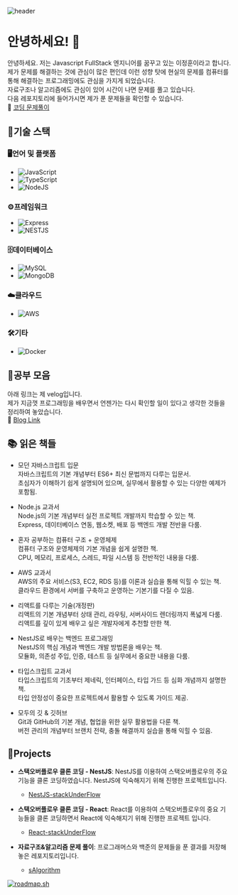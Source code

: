 ![header](https://capsule-render.vercel.app/api?type=venom&color=timeAuto&height=300&section=header&text=이정훈&fontSize=90)


# 안녕하세요! 👋
안녕하세요. 저는 Javascript FullStack 엔지니어를 꿈꾸고 있는 이정훈이라고 합니다.<br>
제가 문제를 해결하는 것에 관심이 많은 편인데 이런 성향 탓에 현실의 문제를 컴퓨터를 통해 해결하는 프로그래밍에도 관심을 가지게 되었습니다.<br>
자료구조나 알고리즘에도 관심이 있어 시간이 나면 문제를 풀고 있습니다.<br>
다음 레포지토리에 들어가시면 제가 푼 문제들을 확인할 수 있습니다.<br>
🔗 [코딩 문제풀이](https://github.com/wlals7565/sAlgorithm)


## 💪기술 스택
### 🖥️언어 및 플랫폼
- ![JavaScript](https://img.shields.io/badge/javascript-%23323330.svg?style=for-the-badge&logo=javascript&logoColor=%23F7DF1E)
- ![TypeScript](https://shields.io/badge/TypeScript-3178C6?logo=TypeScript&logoColor=FFF)
- ![NodeJS](https://img.shields.io/badge/node.js-6DA55F?style=for-the-badge&logo=node.js&logoColor=white)

### ⚙️프레임워크
- ![Express](https://img.shields.io/badge/Express-000000?style=for-the-badge&logo=Express&logoColor=white)
- ![NESTJS](https://img.shields.io/badge/nestjs-E0234E?style=for-the-badge&logo=nestjs&logoColor=white)

### 🗄️데이터베이스
- ![MySQL](https://img.shields.io/badge/mysql-%2300f.svg?style=for-the-badge&logo=mysql&logoColor=white)
- ![MongoDB](https://img.shields.io/badge/MongoDB-%234ea94b.svg?style=for-the-badge&logo=mongodb&logoColor=white)

### ☁️클라우드
- ![AWS](https://img.shields.io/badge/AWS-%23FF9900.svg?style=for-the-badge&logo=amazon-aws&logoColor=white)

### 🛠기타
- ![Docker](https://img.shields.io/badge/docker-2496ED?style=for-the-badge&logo=docker&logoColor=white)

## 📰공부 모음
아래 링크는 제 velog입니다.<br>
제가 지금껏 프로그래밍을 배우면서 언젠가는 다시 확인할 일이 있다고 생각한 것들을 정리하여 놓았습니다.<br>
🔗 [Blog Link](https://velog.io/@wjdgns7565/posts)

## 📚 읽은 책들
- 모던 자바스크립트 입문  
자바스크립트의 기본 개념부터 ES6+ 최신 문법까지 다루는 입문서.  
초심자가 이해하기 쉽게 설명되어 있으며, 실무에서 활용할 수 있는 다양한 예제가 포함됨.  

- Node.js 교과서  
Node.js의 기본 개념부터 실전 프로젝트 개발까지 학습할 수 있는 책.  
Express, 데이터베이스 연동, 웹소켓, 배포 등 백엔드 개발 전반을 다룸.  

- 혼자 공부하는 컴퓨터 구조 + 운영체제  
컴퓨터 구조와 운영체제의 기본 개념을 쉽게 설명한 책.  
CPU, 메모리, 프로세스, 스레드, 파일 시스템 등 전반적인 내용을 다룸.  

- AWS 교과서  
AWS의 주요 서비스(S3, EC2, RDS 등)를 이론과 실습을 통해 익힐 수 있는 책.  
클라우드 환경에서 서버를 구축하고 운영하는 기본기를 다질 수 있음.  

- 리액트를 다루는 기술(개정판)  
리액트의 기본 개념부터 상태 관리, 라우팅, 서버사이드 렌더링까지 폭넓게 다룸.  
리액트를 깊이 있게 배우고 싶은 개발자에게 추천할 만한 책.  

- NestJS로 배우는 백엔드 프로그래밍  
NestJS의 핵심 개념과 백엔드 개발 방법론을 배우는 책.  
모듈화, 의존성 주입, 인증, 테스트 등 실무에서 중요한 내용을 다룸.  

- 타입스크립트 교과서  
타입스크립트의 기초부터 제네릭, 인터페이스, 타입 가드 등 심화 개념까지 설명한 책.  
타입 안정성이 중요한 프로젝트에서 활용할 수 있도록 가이드 제공.  

- 모두의 깃 & 깃허브  
Git과 GitHub의 기본 개념, 협업을 위한 실무 활용법을 다룬 책.  
버전 관리의 개념부터 브랜치 전략, 충돌 해결까지 실습을 통해 익힐 수 있음.  

## 🎯Projects
- **스택오버플로우 클론 코딩 - NestJS**: NestJS를 이용하여 스택오버플로우의 주요 기능을 클론 코딩하였습니다. NestJS에 익숙해지기 위해 진행한 프로젝트입니다.
  - [NestJS-stackUnderFlow](https://github.com/wlals7565/NestJS-stackUnderFlow)
    
- **스택오버플로우 클론 코딩 - React**: React를 이용하여 스택오버플로우의 중요 기능들을 클론 코딩하면서 React에 익숙해지기 위해 진행한 프로젝트 입니다. 
  - [React-stackUnderFlow](https://github.com/wlals7565/React-stackUnderFlow)
    
- **자료구조&알고리즘 문제 풀이**: 프로그래머스와 백준의 문제들을 푼 결과를 저장해 놓은 레포지토리입니다.
  - [sAlgorithm](https://github.com/wlals7565/sAlgorithm)

<!--
**wlals7565/wlals7565** is a ✨ _special_ ✨ repository because its `README.md` (this file) appears on your GitHub profile.

Here are some ideas to get you started:

- 🔭 I’m currently working on ...
- 🌱 I’m currently learning ...
- 👯 I’m looking to collaborate on ...
- 🤔 I’m looking for help with ...
- 💬 Ask me about ...
- 📫 How to reach me: ...
- 😄 Pronouns: ...
- ⚡ Fun fact: ...
-->
[![roadmap.sh](https://roadmap.sh/card/wide/6542f92f4352f418f80833d5?variant=light&roadmaps=docker%2Cbackend)](https://roadmap.sh)
